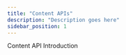 ```yaml
---
title: "Content APIs"
description: "Description goes here"
sidebar_position: 1
---
```


Content API Introduction